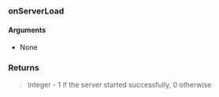 ### onServerLoad

#### Arguments

- None

### Returns

> Integer - 1 if the server started successfully, 0 otherwise
